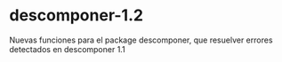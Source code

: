 # descomponer-1.2
Nuevas funciones para el package descomponer, que resuelver errores detectados en descomponer 1.1
